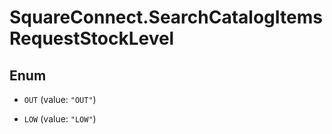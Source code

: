 # SquareConnect.SearchCatalogItemsRequestStockLevel

## Enum


* `OUT` (value: `"OUT"`)

* `LOW` (value: `"LOW"`)


